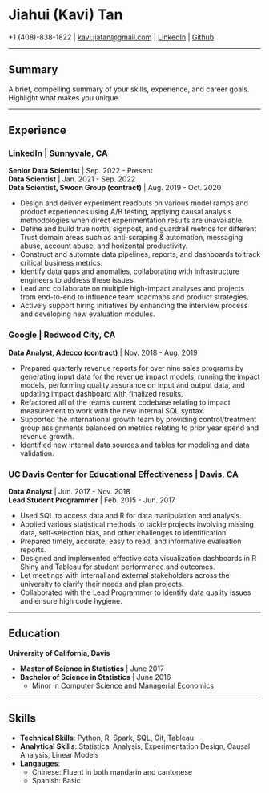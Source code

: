 # Jiahui (Kavi) Tan
+1 (408)-838-1822 | kavi.jiatan@gmail.com | [LinkedIn](https://www.linkedin.com/in/jiahtan/) | [Github](https://github.com/jiahtan)

---

## Summary
A brief, compelling summary of your skills, experience, and career goals. Highlight what makes you unique.

---

## Experience

### LinkedIn | Sunnyvale, CA  
**Senior Data Scientist** | Sep. 2022 - Present  
**Data Scientist** | Jan. 2021 - Sep. 2022  
**Data Scientist, Swoon Group (contract)** | Aug. 2019 - Oct. 2020
- Design and deliver experiment readouts on various model ramps and product experiences using A/B testing, applying causal analysis methodologies when direct experimentation results are unavailable.
- Define and build true north, signpost, and guardrail metrics for different Trust domain areas such as anti-scraping & automation, messaging abuse, account abuse, and horizontal productivity.
- Construct and automate data pipelines, reports, and dashboards to track critical business metrics.
- Identify data gaps and anomalies, collaborating with infrastructure engineers to address these issues.
- Lead and collaborate on multiple high-impact analyses and projects from end-to-end to influence team roadmaps and product strategies.
- Actively support hiring initiatives by enhancing the interview process and developing new evaluation modules.

### Google | Redwood City, CA
**Data Analyst, Adecco (contract)** | Nov. 2018 - Aug. 2019  
- Prepared quarterly revenue reports for over nine sales programs by generating input data for the revenue impact models, running the impact models, performing quality assurance on input and output data, and updating impact dashboard with finalized results.
- Refactored all of the team’s current codebase relating to impact measurement to work with the new internal SQL
syntax.
- Supported the international growth team by providing control/treatment group assignments balanced on metrics
relating to prior year spend and revenue growth.
- Identified new internal data sources and tables for modeling and data validation.

### UC Davis Center for Educational Effectiveness | Davis, CA
**Data Analyst** | Jun. 2017 - Nov. 2018  
**Lead Student Programmer** | Feb. 2015 - Jun. 2017
- Used SQL to access data and R for data manipulation and analysis.
- Applied various statistical methods to tackle projects involving missing data, self-selection bias, and other challenges to identification.
- Prepared timely, accurate, easy to read, and informative evaluation reports.  
- Designed and implemented effective data visualization dashboards in R Shiny and Tableau for student performance and outcomes. 
- Let meetings with internal and external stakeholders across the university to clarify their needs and plan projects.
- Collaborated with the Lead Programmer to identify data quality issues and ensure high code hygiene. 
---

## Education

**University of California, Davis**
- **Master of Science in Statistics** | June 2017
- **Bachelor of Science in Statistics** | June 2016
  - Minor in Computer Science and Managerial Economics

---

## Skills
- **Technical Skills**: Python, R, Spark, SQL, Git, Tableau
- **Analytical Skills**: Statistical Analysis, Experimentation Design, Causal Analysis, Linear Models
- **Langauges**: 
    - Chinese: Fluent in both mandarin and cantonese
    - Spanish: Basic